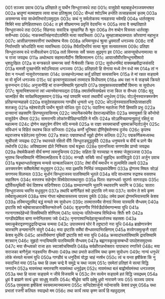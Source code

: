 001  सञ्जय उवाच
001a प्रतिज्ञाते तु पार्थेन सिन्धुराजवधे तदा
001c वासुदेवो महाबाहुर्धनञ्जयमभाषत
002a भ्रातॄणां मतमाज्ञाय त्वया वाचा प्रतिश्रुतम्
002c सैन्धवं श्वोऽस्मि हन्तेति तत्साहसतमं कृतम्
003a असम्मन्त्र्य मया सार्धमतिभारोऽयमुद्यतः
003c कथं नु सर्वलोकस्य नावहास्या भवेमहि
004a धार्तराष्ट्रस्य शिबिरे मया प्रणिहिताश्चराः
004c त इमे शीघ्रमागम्य प्रवृत्तिं वेदयन्ति नः
005a त्वया वै सम्प्रतिज्ञाते सिन्धुराजवधे तदा
005c सिंहनादः सवादित्रः सुमहानिह तैः श्रुतः
006a तेन शब्देन वित्रस्ता धार्तराष्ट्राः ससैन्धवाः
006c नाकस्मात्सिंहनादोऽयमिति मत्वा व्यवस्थिताः
007a सुमहाञ्शब्दसम्पातः कौरवाणां महाभुज
007c आसीन्नागाश्वपत्तीनां रथघोषश्च भैरवः
008a अभिमन्युवधं श्रुत्वा ध्रुवमार्तो धनञ्जयः
008c रात्रौ निर्यास्यति क्रोधादिति मत्वा व्यवस्थिताः
009a तैर्यतद्भिरियं सत्या श्रुता सत्यवतस्तव
009c प्रतिज्ञा सिन्धुराजस्य वधे राजीवलोचन
010a ततो विमनसः सर्वे त्रस्ताः क्षुद्रमृगा इव
010c आसन्सुयोधनामात्याः स च राजा जयद्रथः
011a अथोत्थाय सहामात्यैर्दीनः शिबिरमात्मनः
011c आयात्सौवीरसिन्धूनामीश्वरो भृशदुःखितः
012a स मन्त्रकाले सम्मन्त्र्य सर्वा नैःश्रेयसीः क्रियाः
012c सुयोधनमिदं वाक्यमब्रवीद्राजसंसदि
013a मामसौ पुत्रहन्तेति श्वोऽभियाता धनञ्जयः
013c प्रतिज्ञातो हि सेनाया मध्ये तेन वधो मम
014a तां न देवा न गन्धर्वा नासुरोरगराक्षसाः
014c उत्सहन्तेऽन्यथा कर्तुं प्रतिज्ञां सव्यसाचिनः
015a ते मां रक्षत सङ्ग्रामे मा वो मूर्ध्नि धनञ्जयः
015c पदं कृत्वाप्नुयाल्लक्ष्यं तस्मादत्र विधीयताम्
016a अथ रक्षा न मे सङ्ख्ये क्रियते कुरुनन्दन
016c अनुजानीहि मां राजन्गमिष्यामि गृहान्प्रति
017a एवमुक्तस्त्ववाक्शीर्षो विमनाः स सुयोधनः
017c श्रुत्वाभिशप्तवन्तं त्वां ध्यानमेवान्वपद्यत
018a तमार्तमभिसम्प्रेक्ष्य राजा किल स सैन्धवः
018c मृदु चात्महितं चैव सापेक्षमिदमुक्तवान्
019a नाहं पश्यामि भवतां तथावीर्यं धनुर्धरम्
019c योऽर्जुनस्यास्त्रमस्त्रेण प्रतिहन्यान्महाहवे
020a वासुदेवसहायस्य गाण्डीवं धुन्वतो धनुः
020c कोऽर्जुनस्याग्रतस्तिष्ठेत्साक्षादपि शतक्रतुः
021a महेश्वरोऽपि पार्थेन श्रूयते योधितः पुरा
021c पदातिना महातेजा गिरौ हिमवति प्रभुः
022a दानवानां सहस्राणि हिरण्यपुरवासिनाम्
022c जघानैकरथेनैव देवराजप्रचोदितः
023a समायुक्तो हि कौन्तेयो वासुदेवेन धीमता
023c सामरानपि लोकांस्त्रीन्निहन्यादिति मे मतिः
024a सोऽहमिच्छाम्यनुज्ञातुं रक्षितुं वा महात्मना
024c द्रोणेन सहपुत्रेण वीरेण यदि मन्यसे
025a स राज्ञा स्वयमाचार्यो भृशमाक्रन्दितोऽर्जुन
025c संविधानं च विहितं रथाश्च किल सज्जिताः
026a कर्णो भूरिश्रवा द्रौणिर्वृषसेनश्च दुर्जयः
026c कृपश्च मद्रराजश्च षडेतेऽस्य पुरोगमाः
027a शकटः पद्मपश्चार्धो व्यूहो द्रोणेन कल्पितः
027c पद्मकर्णिकमध्यस्थः सूचीपाशे जयद्रथः
027e स्थास्यते रक्षितो वीरैः सिन्धुराड्युद्धदुर्मदैः
028a धनुष्यस्त्रे च वीर्ये च प्राणे चैव तथोरसि
028c अविषह्यतमा ह्येते निश्चिताः पार्थ षड्रथाः
028e एतानजित्वा सगणान्नैव प्राप्यो जयद्रथः
029a तेषामेकैकशो वीर्यं षण्णां त्वमनुचिन्तय
029c सहिता हि नरव्याघ्रा न शक्या जेतुमञ्जसा
030a भूयश्च चिन्तयिष्यामि नीतिमात्महिताय वै
030c मन्त्रज्ञैः सचिवैः सार्धं सुहृद्भिः कार्यसिद्धये
031  अर्जुन उवाच
031a षड्रथान्धार्तराष्ट्रस्य मन्यसे यान्बलाधिकान्
031c तेषां वीर्यं ममार्धेन न तुल्यमिति लक्षये
032a अस्त्रमस्त्रेण सर्वेषामेतेषां मधुसूदन
032c मया द्रक्ष्यसि निर्भिन्नं जयद्रथवधैषिणा
033a द्रोणस्य मिषतः सोऽहं सगणस्य विलप्यतः
033c मूर्धानं सिन्धुराजस्य पातयिष्यामि भूतले
034a यदि साध्याश्च रुद्राश्च वसवश्च सहाश्विनः
034c मरुतश्च सहेन्द्रेण विश्वेदेवास्तथासुराः
035a पितरः सहगन्धर्वाः सुपर्णाः सागराद्रयः
035c द्यौर्वियत्पृथिवी चेयं दिशश्च सदिगीश्वराः
036a ग्राम्यारण्यानि भूतानि स्थावराणि चराणि च
036c त्रातारः सिन्धुराजस्य भवन्ति मधुसूदन
037a तथापि बाणैर्निहतं श्वो द्रष्टासि रणे मया
037c सत्येन ते शपे कृष्ण तथैवायुधमालभे
038a यश्च गोप्ता महेष्वासस्तस्य पापस्य दुर्मतेः
038c तमेव प्रथमं द्रोणमभियास्यामि केशव
039a तस्मिन्द्यूतमिदं बद्धं मन्यते स्म सुयोधनः
039c तस्मात्तस्यैव सेनाग्रं भित्त्वा यास्यामि सैन्धवम्
040a द्रष्टासि श्वो महेष्वासान्नाराचैस्तिग्मतेजनैः
040c शृङ्गाणीव गिरेर्वज्रैर्दार्यमाणान्मया युधि
041a नरनागाश्वदेहेभ्यो विस्रविष्यति शोणितम्
041c पतद्भ्यः पतितेभ्यश्च विभिन्नेभ्यः शितैः शरैः
042a गाण्डीवप्रेषिता बाणा मनोनिलसमा जवे
042c नृनागाश्वान्विदेहासून्कर्तारश्च सहस्रशः
043a यमात्कुबेराद्वरुणाद्रुद्रादिन्द्राच्च यन्मया
043c उपात्तमस्त्रं घोरं वै तद्द्रष्टारो नरा युधि
044a ब्राह्मेणास्त्रेण चास्त्राणि हन्यमानानि संयुगे
044c मया द्रष्टासि सर्वेषां सैन्धवस्याभिरक्षिणाम्
045a शरवेगसमुत्कृत्तै राज्ञां केशव मूर्धभिः
045c आस्तीर्यमाणां पृथिवीं द्रष्टासि श्वो मया युधि
046a क्रव्यादांस्तर्पयिष्यामि द्रावयिष्यामि शात्रवान्
046c सुहृदो नन्दयिष्यामि पातयिष्यामि सैन्धवम्
047a बह्वागस्कृत्कुसम्बन्धी पापदेशसमुद्भवः
047c मया सैन्धवको राजा हतः स्वाञ्शोचयिष्यति
048a सर्वक्षीरान्नभोक्तारः पापाचारा रणाजिरे
048c मया सराजका बाणैर्नुन्ना नङ्क्ष्यन्ति सैन्धवाः
049a तथा प्रभाते कर्तास्मि यथा कृष्ण सुयोधनः
049c नान्यं धनुर्धरं लोके मंस्यते मत्समं युधि
050a गाण्डीवं च धनुर्दिव्यं योद्धा चाहं नरर्षभ
050c त्वं च यन्ता हृषीकेश किं नु स्यादजितं मया
051a यथा हि लक्ष्म चन्द्रे वै समुद्रे च यथा जलम्
051c एवमेतां प्रतिज्ञां मे सत्यां विद्धि जनार्दन
052a मावमंस्था ममास्त्राणि मावमंस्था धनुर्दृढम्
052c मावमंस्था बलं बाह्वोर्मावमंस्था धनञ्जयम्
053a यथा हि यात्वा सङ्ग्रामे न जीये विजयामि च
053c तेन सत्येन सङ्ग्रामे हतं विद्धि जयद्रथम्
054a ध्रुवं वै ब्राह्मणे सत्यं ध्रुवा साधुषु सन्नतिः
054c श्रीर्ध्रुवा चापि दक्षेषु ध्रुवो नारायणे जयः
055  सञ्जय उवाच
055a एवमुक्त्वा हृषीकेशं स्वयमात्मानमात्मना
055c सन्दिदेशार्जुनो नर्दन्वासविः केशवं प्रभुम्
056a यथा प्रभातां रजनीं कल्पितः स्याद्रथो मम
056c तथा कार्यं त्वया कृष्ण कार्यं हि महदुद्यतम्

